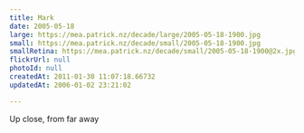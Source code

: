```yaml
---
title: Mark
date: 2005-05-18
large: https://mea.patrick.nz/decade/large/2005-05-18-1900.jpg
small: https://mea.patrick.nz/decade/small/2005-05-18-1900.jpg
smallRetina: https://mea.patrick.nz/decade/small/2005-05-18-1900@2x.jpg
flickrUrl: null
photoId: null
createdAt: 2011-01-30 11:07:18.66732
updatedAt: 2006-01-02 23:21:02

---
```

Up close, from far away
